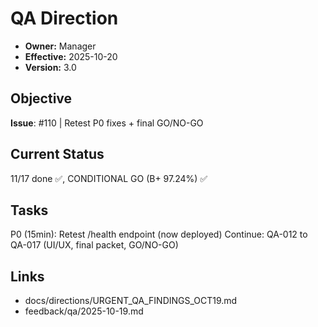 # QA Direction
- **Owner:** Manager
- **Effective:** 2025-10-20
- **Version:** 3.0
## Objective
**Issue**: #110 | Retest P0 fixes + final GO/NO-GO
## Current Status
11/17 done ✅, CONDITIONAL GO (B+ 97.24%) ✅
## Tasks
P0 (15min): Retest /health endpoint (now deployed)
Continue: QA-012 to QA-017 (UI/UX, final packet, GO/NO-GO)
## Links
- docs/directions/URGENT_QA_FINDINGS_OCT19.md
- feedback/qa/2025-10-19.md
